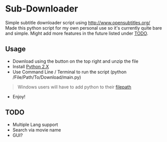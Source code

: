 # Sub-Downloader
Simple subtitle downloader script using http://www.opensubtitles.org/ <br>
Made this python script for my own personal use so it's currently quite bare and simple. Might add more features in the future listed under [TODO](https://github.com/kneekill/sub-downloader/new/master?readme=1#todo).

## Usage
- Download using the button on the top right  and unzip the file
- Install [Python 2.X](https://www.python.org/getit/)
- Use Command Line / Terminal to run the script (python /File/Path/To/Download/main.py)
> Windows users will have to add python to their [filepath](http://stackoverflow.com/questions/3701646/how-to-add-to-the-pythonpath-in-windows-7)
- Enjoy!

## TODO
- Multiple Lang support
- Search via movie name
- GUI?
